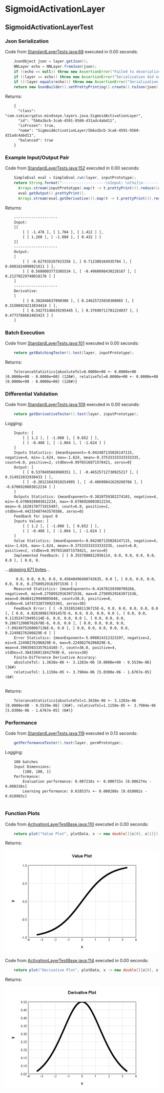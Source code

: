 # SigmoidActivationLayer
## SigmoidActivationLayerTest
### Json Serialization
Code from [StandardLayerTests.java:68](../../../../../../../src/main/java/com/simiacryptus/mindseye/test/StandardLayerTests.java#L68) executed in 0.00 seconds: 
```java
    JsonObject json = layer.getJson();
    NNLayer echo = NNLayer.fromJson(json);
    if ((echo == null)) throw new AssertionError("Failed to deserialize");
    if ((layer == echo)) throw new AssertionError("Serialization did not copy");
    if ((!layer.equals(echo))) throw new AssertionError("Serialization not equal");
    return new GsonBuilder().setPrettyPrinting().create().toJson(json);
```

Returns: 

```
    {
      "class": "com.simiacryptus.mindseye.layers.java.SigmoidActivationLayer",
      "id": "5b6a1bcb-3ca6-4591-9560-d31adc4abd11",
      "isFrozen": true,
      "name": "SigmoidActivationLayer/5b6a1bcb-3ca6-4591-9560-d31adc4abd11",
      "balanced": true
    }
```



### Example Input/Output Pair
Code from [StandardLayerTests.java:152](../../../../../../../src/main/java/com/simiacryptus/mindseye/test/StandardLayerTests.java#L152) executed in 0.00 seconds: 
```java
    SimpleEval eval = SimpleEval.run(layer, inputPrototype);
    return String.format("--------------------\nInput: \n[%s]\n--------------------\nOutput: \n%s\n--------------------\nDerivative: \n%s",
      Arrays.stream(inputPrototype).map(t -> t.prettyPrint()).reduce((a, b) -> a + ",\n" + b).get(),
      eval.getOutput().prettyPrint(),
      Arrays.stream(eval.getDerivative()).map(t -> t.prettyPrint()).reduce((a, b) -> a + ",\n" + b).get());
```

Returns: 

```
    --------------------
    Input: 
    [[
    	[ [ -1.476 ], [ 1.784 ], [ 1.412 ] ],
    	[ [ 1.268 ], [ -1.088 ], [ 0.432 ] ]
    ]]
    --------------------
    Output: 
    [
    	[ [ -0.627935287923356 ], [ 0.712380164935704 ], [ 0.6081624090021611 ] ],
    	[ [ 0.5608003773305534 ], [ -0.4960098430228167 ], [ 0.21270229740018176 ] ]
    ]
    --------------------
    Derivative: 
    [
    	[ [ 0.302848637090306 ], [ 0.24625725030308965 ], [ 0.31506924213834414 ] ],
    	[ [ 0.34275146839295445 ], [ 0.37698711781224037 ], [ 0.4773788663403423 ] ]
    ]
```



### Batch Execution
Code from [StandardLayerTests.java:101](../../../../../../../src/main/java/com/simiacryptus/mindseye/test/StandardLayerTests.java#L101) executed in 0.00 seconds: 
```java
    return getBatchingTester().test(layer, inputPrototype);
```

Returns: 

```
    ToleranceStatistics{absoluteTol=0.0000e+00 +- 0.0000e+00 [0.0000e+00 - 0.0000e+00] (120#), relativeTol=0.0000e+00 +- 0.0000e+00 [0.0000e+00 - 0.0000e+00] (120#)}
```



### Differential Validation
Code from [StandardLayerTests.java:109](../../../../../../../src/main/java/com/simiacryptus/mindseye/test/StandardLayerTests.java#L109) executed in 0.00 seconds: 
```java
    return getDerivativeTester().test(layer, inputPrototype);
```
Logging: 
```
    Inputs: [
    	[ [ 1.2 ], [ -1.008 ], [ 0.652 ] ],
    	[ [ -0.408 ], [ -1.064 ], [ -1.624 ] ]
    ]
    Inputs Statistics: {meanExponent=-0.042487135026147115, negative=4, min=-1.624, max=-1.624, mean=-0.37533333333333335, count=6.0, positive=2, stdDev=0.9976516871578421, zeros=0}
    Output: [
    	[ [ 0.5370495669980351 ], [ -0.46525712730925217 ], [ 0.314922032938433 ] ],
    	[ [ -0.20121643910254905 ], [ -0.48690841629268766 ], [ -0.6706920803812234 ] ]
    ]
    Outputs Statistics: {meanExponent=-0.3810759382274103, negative=4, min=-0.6706920803812234, max=-0.6706920803812234, mean=-0.1620170771915407, count=6.0, positive=2, stdDev=0.44233487443576586, zeros=0}
    Feedback for input 0
    Inputs Values: [
    	[ [ 1.2 ], [ -1.008 ], [ 0.652 ] ],
    	[ [ -0.408 ], [ -1.064 ], [ -1.624 ] ]
    ]
    Value Statistics: {meanExponent=-0.042487135026147115, negative=4, min=-1.624, max=-1.624, mean=-0.37533333333333335, count=6.0, positive=2, stdDev=0.9976516871578421, zeros=0}
    Implemented Feedback: [ [ 0.3557888812936114, 0.0, 0.0, 0.0, 0.0, 0.0 ], [ 0.0, 0.
```
...[skipping 671 bytes](etc/141.txt)...
```
     0.0, 0.0, 0.0, 0.0, 0.45040496408743635, 0.0 ], [ 0.0, 0.0, 0.0, 0.0, 0.0, 0.27509529163971536 ] ]
    Measured Statistics: {meanExponent=-0.41670159390709266, negative=0, min=0.27509529163971536, max=0.27509529163971536, mean=0.06484129949805048, count=36.0, positive=6, stdDev=0.14747328739925303, zeros=30}
    Feedback Error: [ [ -9.553852481136715E-6, 0.0, 0.0, 0.0, 0.0, 0.0 ], [ 0.0, 4.826389817691457E-6, 0.0, 0.0, 0.0, 0.0 ], [ 0.0, 0.0, 9.113524719495114E-6, 0.0, 0.0, 0.0 ], [ 0.0, 0.0, 0.0, 9.286713908762678E-6, 0.0, 0.0 ], [ 0.0, 0.0, 0.0, 0.0, -7.0924975260067136E-6, 0.0 ], [ 0.0, 0.0, 0.0, 0.0, 0.0, 9.22498276206829E-6 ] ]
    Error Statistics: {meanExponent=-5.098814312323197, negative=2, min=9.22498276206829E-6, max=9.22498276206829E-6, mean=4.3903503335761416E-7, count=36.0, positive=4, stdDev=3.384336011842769E-6, zeros=30}
    Finite-Difference Derivative Accuracy:
    absoluteTol: 1.3638e-06 +- 3.1283e-06 [0.0000e+00 - 9.5539e-06] (36#)
    relativeTol: 1.1150e-05 +- 3.7904e-06 [5.0300e-06 - 1.6767e-05] (6#)
    
```

Returns: 

```
    ToleranceStatistics{absoluteTol=1.3638e-06 +- 3.1283e-06 [0.0000e+00 - 9.5539e-06] (36#), relativeTol=1.1150e-05 +- 3.7904e-06 [5.0300e-06 - 1.6767e-05] (6#)}
```



### Performance
Code from [StandardLayerTests.java:119](../../../../../../../src/main/java/com/simiacryptus/mindseye/test/StandardLayerTests.java#L119) executed in 0.13 seconds: 
```java
    getPerformanceTester().test(layer, permPrototype);
```
Logging: 
```
    100 batches
    Input Dimensions:
    	[100, 100, 1]
    Performance:
    	Evaluation performance: 0.007216s +- 0.000715s [0.006274s - 0.008338s]
    	Learning performance: 0.010537s +- 0.000288s [0.010082s - 0.010983s]
    
```

### Function Plots
Code from [ActivationLayerTestBase.java:110](../../../../../../../src/test/java/com/simiacryptus/mindseye/layers/java/ActivationLayerTestBase.java#L110) executed in 0.00 seconds: 
```java
    return plot("Value Plot", plotData, x -> new double[]{x[0], x[1]});
```

Returns: 

![Result](etc/test.677.png)



Code from [ActivationLayerTestBase.java:114](../../../../../../../src/test/java/com/simiacryptus/mindseye/layers/java/ActivationLayerTestBase.java#L114) executed in 0.00 seconds: 
```java
    return plot("Derivative Plot", plotData, x -> new double[]{x[0], x[2]});
```

Returns: 

![Result](etc/test.678.png)



